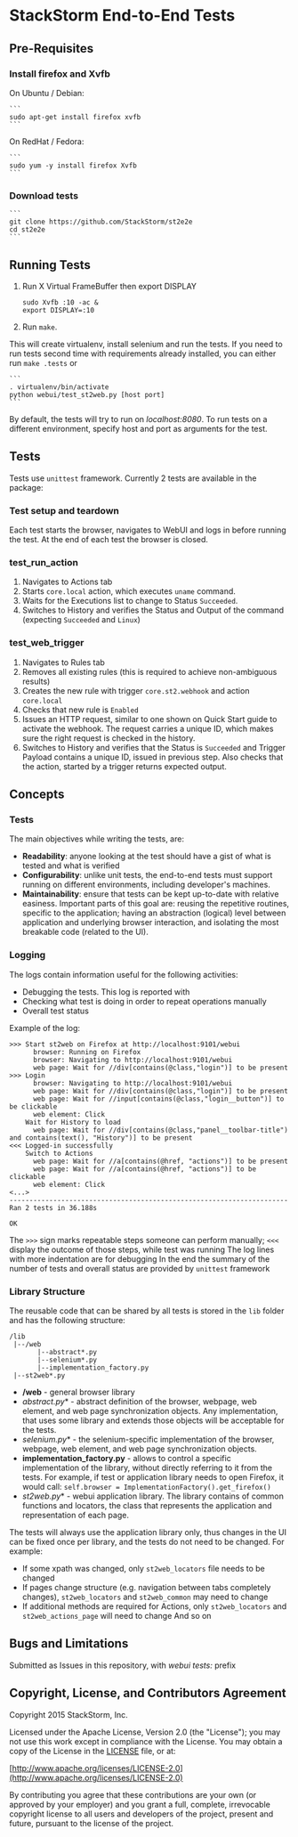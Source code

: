# StackStorm End-to-End Tests

## Pre-Requisites

### Install firefox and Xvfb

On Ubuntu / Debian:

    ```
    sudo apt-get install firefox xvfb
    ```
    
On RedHat / Fedora:

    ```
    sudo yum -y install firefox Xvfb
    ```

### Download tests

    ```
    git clone https://github.com/StackStorm/st2e2e
    cd st2e2e
    ```

## Running Tests

1. Run X Virtual FrameBuffer then export DISPLAY

    ```
    sudo Xvfb :10 -ac &
    export DISPLAY=:10
    ```

2. Run `make`.

  This will create virtualenv, install selenium and run the tests. If you need to run tests second time with requirements already installed, you can either run `make .tests` or

    ```
    . virtualenv/bin/activate
    python webui/test_st2web.py [host port]
    ```

By default, the tests will try to run on _localhost:8080_. To run tests on a different environment, specify host and port as arguments for the test.

## Tests

Tests use ``unittest`` framework. Currently 2 tests are available in the package:

### Test setup and teardown

Each test starts the browser, navigates to WebUI and logs in before running the test.
At the end of each test the browser is closed.

### test_run_action

1. Navigates to Actions tab
2. Starts ``core.local`` action, which executes ``uname`` command.
3. Waits for the Executions list to change to Status ``Succeeded``.
4. Switches to History and verifies the Status and Output of the command (expecting ``Succeeded`` and ``Linux``)

### test_web_trigger

1. Navigates to Rules tab
2. Removes all existing rules (this is required to achieve non-ambiguous results)
3. Creates the new rule with trigger ``core.st2.webhook`` and action ``core.local``
2. Checks that new rule is ``Enabled``
3. Issues an HTTP request, similar to one shown on Quick Start guide to activate the webhook. The request carries a unique ID, which makes sure the right request is checked in the history.
4. Switches to History and verifies that the Status is ``Succeeded`` and Trigger Payload contains a unique ID, issued in previous step. Also checks that the action, started  by a trigger returns expected output.

## Concepts

### Tests

The main objectives while writing the tests, are:

* **Readability**: anyone looking at the test should have a gist of what is tested and what is verified
* **Configurability**: unlike unit tests, the end-to-end tests must support running on different environments, including developer's machines.
* **Maintainability**: ensure that tests can be kept up-to-date with relative easiness. Important parts of this goal are: reusing the repetitive routines, specific to the application; having an abstraction (logical) level between application and underlying browser interaction, and isolating the most breakable code (related to the UI).

### Logging

The logs contain information useful for the following activities:

* Debugging the tests. This log is reported with
* Checking what test is doing in order to repeat operations manually
* Overall test status

Example of the log:

    >>> Start st2web on Firefox at http://localhost:9101/webui
          browser: Running on Firefox
          browser: Navigating to http://localhost:9101/webui
          web page: Wait for //div[contains(@class,"login")] to be present
    >>> Login
          browser: Navigating to http://localhost:9101/webui
          web page: Wait for //div[contains(@class,"login")] to be present
          web page: Wait for //input[contains(@class,"login__button")] to be clickable
          web element: Click
        Wait for History to load
          web page: Wait for //div[contains(@class,"panel__toolbar-title") and contains(text(), "History")] to be present
    <<< Logged-in successfully
        Switch to Actions
          web page: Wait for //a[contains(@href, "actions")] to be present
          web page: Wait for //a[contains(@href, "actions")] to be clickable
          web element: Click
    <...>
    ----------------------------------------------------------------------
    Ran 2 tests in 36.188s

    OK

The ``>>>`` sign marks repeatable steps someone can perform manually; ``<<<`` display the outcome of those steps, while test was running
The log lines with more indentation are for debugging
In the end the summary of the number of tests and overall status are provided by ``unittest`` framework

### Library Structure

The reusable code that can be shared by all tests is stored in the ``lib`` folder and has the following structure:

    /lib
     |--/web
           |--abstract*.py
           |--selenium*.py
           |--implementation_factory.py
     |--st2web*.py

* **/web** - general browser library
* **abstract*.py** - abstract definition of the browser, webpage, web element, and web page synchronization objects. Any implementation, that uses some library and extends those objects will be acceptable for the tests.
* **selenium*.py** - the selenium-specific implementation of the browser, webpage, web element, and web page synchronization objects.
* **implementation_factory.py** - allows to control a specific implementation of the library, without directly referring to it from the tests. For example, if test or application library needs to open Firefox, it would call:
    ``self.browser = ImplementationFactory().get_firefox()``
* **st2web*.py** - webui application library. The library contains of common functions and locators, the class that represents the application and representation of each page.

The tests will always use the application library only, thus changes in the UI can be fixed once per library, and the tests do not need to be changed. For example:

* If some xpath was changed, only ``st2web_locators`` file needs to be changed
* If pages change structure (e.g. navigation between tabs completely changes), ``st2web_locators`` and ``st2web_common`` may need to change
* If additional methods are required for Actions, only ``st2web_locators`` and ``st2web_actions_page`` will need to change
And so on

## Bugs and Limitations

Submitted as Issues in this repository, with _webui tests:_ prefix

## Copyright, License, and Contributors Agreement

Copyright 2015 StackStorm, Inc.

Licensed under the Apache License, Version 2.0 (the "License"); you may not use this work except in compliance with the License. You may obtain a copy of the License in the [LICENSE](LICENSE) file, or at:

[http://www.apache.org/licenses/LICENSE-2.0](http://www.apache.org/licenses/LICENSE-2.0)

By contributing you agree that these contributions are your own (or approved by your employer) and you grant a full, complete, irrevocable copyright license to all users and developers of the project, present and future, pursuant to the license of the project.
